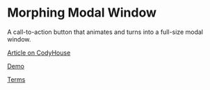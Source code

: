Morphing Modal Window
=========

A call-to-action button that animates and turns into a full-size modal window.

[Article on CodyHouse](http://codyhouse.co/gem/morphing-modal-window/)

[Demo](http://codyhouse.co/demo/morphing-modal-window/index.html)
 
[Terms](http://codyhouse.co/terms/)
